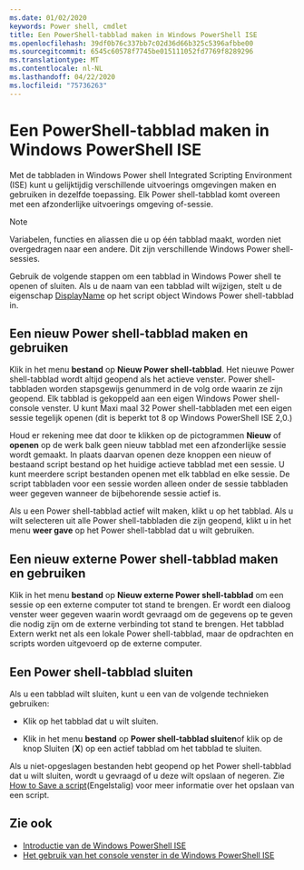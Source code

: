 ```yaml
---
ms.date: 01/02/2020
keywords: Power shell, cmdlet
title: Een PowerShell-tabblad maken in Windows PowerShell ISE
ms.openlocfilehash: 39df0b76c337bb7c02d36d66b325c5396afbbe00
ms.sourcegitcommit: 6545c60578f7745be015111052fd7769f8289296
ms.translationtype: MT
ms.contentlocale: nl-NL
ms.lasthandoff: 04/22/2020
ms.locfileid: "75736263"
---
```

# <a name="how-to-create-a-powershell-tab-in-windows-powershell-ise"></a>Een PowerShell-tabblad maken in Windows PowerShell ISE

Met de tabbladen in Windows Power shell Integrated Scripting Environment (ISE) kunt u gelijktijdig verschillende uitvoerings omgevingen maken en gebruiken in dezelfde toepassing. Elk Power shell-tabblad komt overeen met een afzonderlijke uitvoerings omgeving of-sessie.

> [!NOTE]
> Variabelen, functies en aliassen die u op één tabblad maakt, worden niet overgedragen naar een andere. Dit zijn verschillende Windows Power shell-sessies.

Gebruik de volgende stappen om een tabblad in Windows Power shell te openen of sluiten. Als u de naam van een tabblad wilt wijzigen, stelt u de eigenschap [DisplayName](object-model/The-PowerShellTab-Object.md#displayname) op het script object Windows Power shell-tabblad in.

## <a name="to-create-and-use-a-new-powershell-tab"></a>Een nieuw Power shell-tabblad maken en gebruiken

Klik in het menu **bestand** op **Nieuw Power shell-tabblad**. Het nieuwe Power shell-tabblad wordt altijd geopend als het actieve venster. Power shell-tabbladen worden stapsgewijs genummerd in de volg orde waarin ze zijn geopend. Elk tabblad is gekoppeld aan een eigen Windows Power shell-console venster. U kunt Maxi maal 32 Power shell-tabbladen met een eigen sessie tegelijk openen (dit is beperkt tot 8 op Windows PowerShell ISE 2,0.)

Houd er rekening mee dat door te klikken op de pictogrammen **Nieuw** of **openen** op de werk balk geen nieuw tabblad met een afzonderlijke sessie wordt gemaakt. In plaats daarvan openen deze knoppen een nieuw of bestaand script bestand op het huidige actieve tabblad met een sessie. U kunt meerdere script bestanden openen met elk tabblad en elke sessie. De script tabbladen voor een sessie worden alleen onder de sessie tabbladen weer gegeven wanneer de bijbehorende sessie actief is.

Als u een Power shell-tabblad actief wilt maken, klikt u op het tabblad. Als u wilt selecteren uit alle Power shell-tabbladen die zijn geopend, klikt u in het menu **weer gave** op het Power shell-tabblad dat u wilt gebruiken.

## <a name="to-create-and-use-a-new-remote-powershell-tab"></a>Een nieuw externe Power shell-tabblad maken en gebruiken

Klik in het menu **bestand** op **Nieuw externe Power shell-tabblad** om een sessie op een externe computer tot stand te brengen. Er wordt een dialoog venster weer gegeven waarin wordt gevraagd om de gegevens op te geven die nodig zijn om de externe verbinding tot stand te brengen. Het tabblad Extern werkt net als een lokale Power shell-tabblad, maar de opdrachten en scripts worden uitgevoerd op de externe computer.

## <a name="to-close-a-powershell-tab"></a>Een Power shell-tabblad sluiten

Als u een tabblad wilt sluiten, kunt u een van de volgende technieken gebruiken:

- Klik op het tabblad dat u wilt sluiten.

- Klik in het menu **bestand** op **Power shell-tabblad sluiten**of klik op de knop Sluiten (**X**) op een actief tabblad om het tabblad te sluiten.

Als u niet-opgeslagen bestanden hebt geopend op het Power shell-tabblad dat u wilt sluiten, wordt u gevraagd of u deze wilt opslaan of negeren. Zie [How to Save a script](How-to-Write-and-Run-Scripts-in-the-Windows-PowerShell-ISE.md#how-to-save-a-script)(Engelstalig) voor meer informatie over het opslaan van een script.

## <a name="see-also"></a>Zie ook

- [Introductie van de Windows PowerShell ISE](Introducing-the-Windows-PowerShell-ISE.md)
- [Het gebruik van het console venster in de Windows PowerShell ISE](How-to-Use-the-Console-Pane-in-the-Windows-PowerShell-ISE.md)
